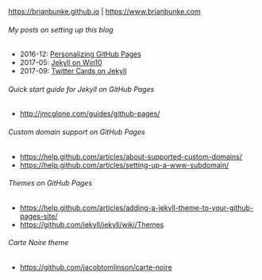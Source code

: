 https://brianbunke.github.io | https://www.brianbunke.com

###### My posts on setting up this blog
- 2016-12: [Personalizing GitHub Pages](https://www.brianbunke.com/blog/2016/12/08/personalizing-github-pages/)
- 2017-05: [Jekyll on Win10](https://www.brianbunke.com/blog/2017/05/24/jekyll-win10/)
- 2017-09: [Twitter Cards on Jekyll](https://www.brianbunke.com/blog/2017/09/06/twitter-cards-on-jekyll/)

###### Quick start guide for Jekyll on GitHub Pages
- http://jmcglone.com/guides/github-pages/

###### Custom domain support on GitHub Pages
- https://help.github.com/articles/about-supported-custom-domains/
- https://help.github.com/articles/setting-up-a-www-subdomain/

###### Themes on GitHub Pages
- https://help.github.com/articles/adding-a-jekyll-theme-to-your-github-pages-site/
- https://github.com/jekyll/jekyll/wiki/Themes

###### Carte Noire theme
- https://github.com/jacobtomlinson/carte-noire
